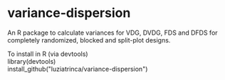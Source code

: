 # variance-dispersion
An R package to calculate variances for VDG, DVDG, FDS and DFDS for completely randomized, blocked and split-plot designs.

To install in R (via devtools) \
library(devtools) \
install_github("luziatrinca/variance-dispersion")
